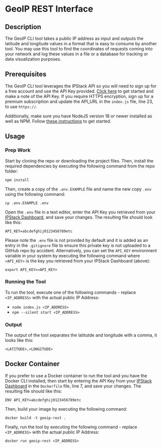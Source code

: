 # GeoIP REST Interface

## Description

The GeoIP CLI tool takes a public IP address as input and outputs the latitude and longitude values in a format that is easy to consume by another tool. You may use this tool to find the coordinates of requests coming into your network and log these values in a file or a database for tracking or data visualization purposes.

## Prerequisites

The GeoIP CLI tool leverages the IPStack API so you will need to sign up for a free account and use the API Key provided. [Click here](https://ipstack.com/signup/free) to get started and make a note of the API Key. If you require HTTPS encryption, sign up for a premium subscription and update the API_URL in the `index.js` file, line 23, to use `https://`.

Additionally, make sure you have NodeJS version 18 or newer installed as well as NPM. Follow [these instructions](https://docs.npmjs.com/downloading-and-installing-node-js-and-npm) to get started.

## Usage

### Prep Work

Start by cloning the repo or downloading the project files. Then, install the required dependencies by executing the following command from the repo folder:

```
npm install
```

Then, create a copy of the `.env.EXAMPLE` file and name the new copy `.env` using the following command:

```
cp .env.EXAMPLE .env
```

Open the `.env` file in a text editor, enter the API Key you retrieved from your [IPStack Dashboard](https://ipstack.com/dashboard), and save your changes. The resulting file should look like this:

```
API_KEY=abcdefghij0123456789etc
```

Please note the `.env` file is not provided by default and it is added as an entry in the `.gitignore` file to ensure this private key is not uploaded to a GitHub repo by accident. Alternatively, you can set the `API_KEY` environment variable in your system by executing the following command where `<API_KEY>` is the key you retrieved from your IPStack Dashboard (above):

```
export API_KEY=<API_KEY>
```

### Running the Tool

To run the tool, execute one of the following commands - replace `<IP_ADDRESS>` with the actual public IP Address:

- `node index.js <IP_ADDRESS>`
- `npm --silent start <IP_ADDRESS>`

### Output

The output of the tool separates the latitutde and longitude with a comma, it looks like this:

```
<LATITUDE>,<LONGITUDE>
```

## Docker Container

If you prefer to use a Docker container to run the tool and you have the Docker CLI installed, then start by entering the API Key from your  [IPStack Dashboard](https://ipstack.com/dashboard) in the `Dockerfile` file, line 7, and save your changes. The resulting file should like this:

```
ENV API_KEY=abcdefghij0123456789etc
```

Then, build your image by executing the following command:

```
docker build -t geoip-rest .
```

Finally, run the tool by executing the following command - replace `<IP_ADDRESS>` with the actual public IP Address:

```
docker run geoip-rest <IP_ADDRESS>
```